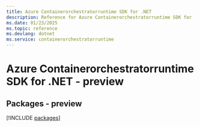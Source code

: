 ```yaml
---
title: Azure Containerorchestratorruntime SDK for .NET
description: Reference for Azure Containerorchestratorruntime SDK for .NET
ms.date: 01/23/2025
ms.topic: reference
ms.devlang: dotnet
ms.service: containerorchestratorruntime
---
```

# Azure Containerorchestratorruntime SDK for .NET - preview
## Packages - preview
[!INCLUDE [packages](containerorchestratorruntime-index.md)]
